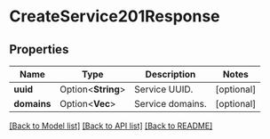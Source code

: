 # CreateService201Response

## Properties

Name | Type | Description | Notes
------------ | ------------- | ------------- | -------------
**uuid** | Option<**String**> | Service UUID. | [optional]
**domains** | Option<**Vec<String>**> | Service domains. | [optional]

[[Back to Model list]](../README.md#documentation-for-models) [[Back to API list]](../README.md#documentation-for-api-endpoints) [[Back to README]](../README.md)


